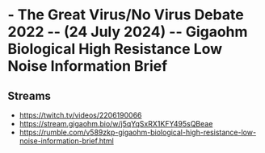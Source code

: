 # - The Great Virus/No Virus Debate 2022 -- (24 July 2024) -- Gigaohm Biological High Resistance Low Noise Information Brief

## Streams
- https://twitch.tv/videos/2206190066
- https://stream.gigaohm.bio/w/j5qYqSxRX1KFY495sQBeae
- https://rumble.com/v589zkp-gigaohm-biological-high-resistance-low-noise-information-brief.html

